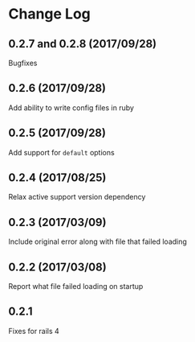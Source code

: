 # Change Log

## 0.2.7 and 0.2.8 (2017/09/28)
Bugfixes

## 0.2.6 (2017/09/28)
Add ability to write config files in ruby

## 0.2.5 (2017/09/28)
Add support for `default` options

## 0.2.4 (2017/08/25)
Relax active support version dependency

## 0.2.3 (2017/03/09)
Include original error along with file that failed loading

## 0.2.2 (2017/03/08)
Report what file failed loading on startup

## 0.2.1
Fixes for rails 4
